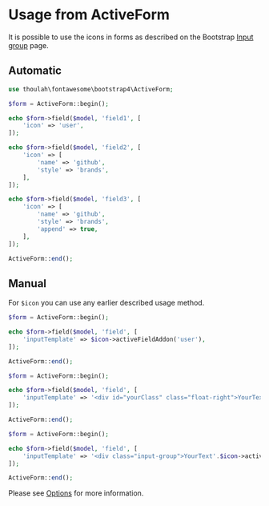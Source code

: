 # Usage from ActiveForm

It is possible to use the icons in forms as described on the Bootstrap [Input group](https://getbootstrap.com/docs/4.3/components/input-group/) page.

## Automatic

```php
use thoulah\fontawesome\bootstrap4\ActiveForm;

$form = ActiveForm::begin();

echo $form->field($model, 'field1', [
	'icon' => 'user',
]);

echo $form->field($model, 'field2', [
	'icon' => [
		'name' => 'github',
		'style' => 'brands',
	],
]);

echo $form->field($model, 'field3', [
	'icon' => [
		'name' => 'github',
		'style' => 'brands',
		'append' => true,
	],
]);

ActiveForm::end();
```

## Manual

For `$icon` you can use any earlier described usage method.

```php
$form = ActiveForm::begin();

echo $form->field($model, 'field', [
	'inputTemplate' => $icon->activeFieldAddon('user'),
]);

ActiveForm::end();
```

```php
$form = ActiveForm::begin();

echo $form->field($model, 'field', [
	'inputTemplate' => '<div id="yourClass" class="float-right">YourText</div>'.$icon->activeFieldAddon('font-awesome', ['style' => 'brands']),
]);

ActiveForm::end();
```

```php
$form = ActiveForm::begin();

echo $form->field($model, 'field', [
	'inputTemplate' => '<div class="input-group">YourText'.$icon->activeFieldIcon('font-awesome', ['style' => 'brands']).'{input}</div>',
]);

ActiveForm::end();
```

Please see [Options](options.md) for more information.
